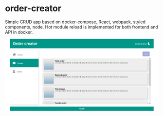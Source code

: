 # order-creator

Simple CRUD app based on docker-compose, React, webpack, styled components, node. Hot module reload is implemented for both frontend and API in docker.

![img.png](img.png)